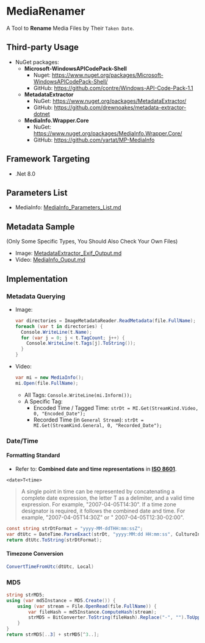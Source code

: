 # MediaRenamer

A Tool to **Rename** Media Files by Their `Taken Date`.

## Third-party Usage

- NuGet packages:
    - **Microsoft-WindowsAPICodePack-Shell**
        - Nuget: <https://www.nuget.org/packages/Microsoft-WindowsAPICodePack-Shell/>
        - GitHub: <https://github.com/contre/Windows-API-Code-Pack-1.1>
    - **MetadataExtractor**
        - NuGet: <https://www.nuget.org/packages/MetadataExtractor/>
        - GitHub: <https://github.com/drewnoakes/metadata-extractor-dotnet>
    - **MediaInfo.Wrapper.Core**
        - NuGet: <https://www.nuget.org/packages/MediaInfo.Wrapper.Core/>
        - GitHub: <https://github.com/yartat/MP-MediaInfo>

## Framework Targeting

- .Net 8.0

## Parameters List

- MediaInfo:
  [MediaInfo_Parameters_List.md](https://github.com/RainySummerLuo/MediaRenamer/blob/master/MediaInfo_Parameters_List.md)

## Metadata Sample

(Only Some Specific Types, You Should Also Check Your Own Files)

- Image:
  [MetadataExtractor_Exif_Output.md](https://github.com/RainySummerLuo/MediaRenamer/blob/master/MetadataExtractor_Exif_Output.md)
- Video:
  [MediaInfo_Ouput.md](https://github.com/RainySummerLuo/MediaRenamer/blob/master/MediaInfo_Ouput.md)

## Implementation

### Metadata Querying

- Image:

  ```c#
  var directories = ImageMetadataReader.ReadMetadata(file.FullName);
  foreach (var t in directories) {
    Console.WriteLine(t.Name);
    for (var j = 0; j < t.TagCount; j++) {
      Console.WriteLine(t.Tags[j].ToString());
    }
  }
  ```

- Video:

  ```c#
  var mi = new MediaInfo();
  mi.Open(file.FullName);
  ```

    - All Tags:
      `Console.WriteLine(mi.Inform());`
    - A Specific Tag:
        - Encoded Time / Tagged Time:
          `strDt = MI.Get(StreamKind.Video, 0, "Encoded_Date");`
        - Recorded Time (in `General Stream`):
          `strDt = MI.Get(StreamKind.General, 0, "Recorded_Date");`

### Date/Time

#### Formatting Standard

- Refer to:
  **Combined date and time representations** in **[ISO 8601](https://en.wikipedia.org/wiki/ISO_8601)**.

`<date>T<time>`

> A single point in time can be represented by concatenating a complete date expression, the letter T as a delimiter,
> and a valid time expression. For example, "2007-04-05T14:30".
> If a time zone designator is required, it follows the combined date and time. For example, "2007-04-05T14:30Z" or "
> 2007-04-05T12:30-02:00".

```c#
const string strDtFormat = "yyyy-MM-ddTHH:mm:ssZ";
var dtUtc = DateTime.ParseExact(strDt, "yyyy:MM:dd HH:mm:ss", CultureInfo.InvariantCulture);
return dtUtc.ToString(strDtFormat);
```

#### Timezone Conversion

```c#
ConvertTimeFromUtc(dtUtc, Local)
```

### MD5

```c#
string strMD5;
using (var md5Instance = MD5.Create()) {
    using (var stream = File.OpenRead(file.FullName)) {
        var fileHash = md5Instance.ComputeHash(stream);
        strMD5 = BitConverter.ToString(fileHash).Replace("-", "").ToUpperInvariant();
    }
}
return strMD5[..3] + strMD5[^3..];
```
